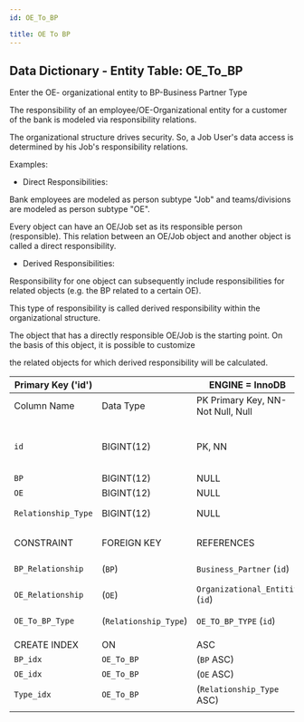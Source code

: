 ```yaml
---
id: OE_To_BP

title: OE To BP
---
```


## Data Dictionary - Entity Table: OE_To_BP

Enter the OE- organizational entity to BP-Business Partner Type

The responsibility of an employee/OE-Organizational entity for a customer of the bank is modeled via responsibility relations.

The organizational structure drives security. So, a Job User's data access is determined by his Job's responsibility relations. 

Examples: 

- Direct Responsibilities:		

Bank employees are modeled as person subtype "Job" and teams/divisions are modeled as person subtype "OE". 

Every object can have an OE/Job set as its responsible person (responsible). This relation between an OE/Job object and another object is called a direct responsibility.				

- Derived Responsibilities:				

Responsibility for one object can subsequently include responsibilities for related objects (e.g. the BP related to a certain OE). 

This type of responsibility is called derived responsibility within the organizational structure.				

The object that has a directly responsible OE/Job is the starting point. On the basis of this object, it is possible to customize 

the related objects for which derived responsibility will be calculated.	

| Primary Key ('id')||ENGINE = InnoDB|||
|---|---|---|---|---|
|Column Name|Data Type|PK Primary Key, NN-Not Null, Null|Example|Comments|
||
|`id`|BIGINT(12)|PK, NN|1|PrimaryKey-ID, Not Null (auto creates)|
|`BP`|BIGINT(12)|NULL||12| The BP-Business Partner |
|`OE`|BIGINT(12)|NULL||132| The OE-Organizational Entity|
|`Relationship_Type`|BIGINT(12)|NULL|33|Relationship Type|
||
|CONSTRAINT|FOREIGN KEY|REFERENCES|ON DELETE|ON UPDATE|
|`BP_Relationship`|(`BP`)|`Business_Partner` (`id`)| NO ACTION|NO ACTION|
|`OE_Relationship`|(`OE`)|`Organizational_Entitiy` (`id`)| NO ACTION|NO ACTION|
|`OE_To_BP_Type`|(`Relationship_Type`)|`OE_TO_BP_TYPE` (`id`)| NO ACTION|NO ACTION|
||
|CREATE INDEX|ON|ASC|VISABLE||
|`BP_idx`|`OE_To_BP`|(`BP` ASC) | VISIBLE||
|`OE_idx`|`OE_To_BP`|(`OE` ASC) | VISIBLE||
|`Type_idx`|`OE_To_BP`|(`Relationship_Type` ASC) | VISIBLE||
||
